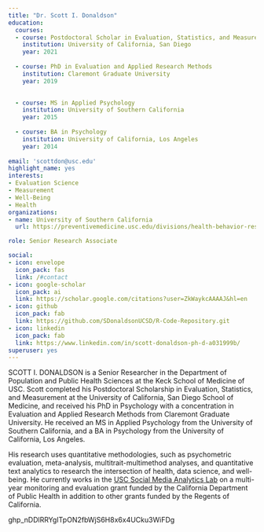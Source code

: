 ```yaml
---
title: "Dr. Scott I. Donaldson"
education:
  courses:
  - course: Postdoctoral Scholar in Evaluation, Statistics, and Measurement
    institution: University of California, San Diego
    year: 2021
    
  - course: PhD in Evaluation and Applied Research Methods
    institution: Claremont Graduate University
    year: 2019

    
  - course: MS in Applied Psychology
    institution: University of Southern California
    year: 2015
    
  - course: BA in Psychology
    institution: University of California, Los Angeles
    year: 2014
    
email: 'scottdon@usc.edu'
highlight_name: yes
interests:
- Evaluation Science
- Measurement
- Well-Being
- Health
organizations:
- name: University of Southern California
  url: https://preventivemedicine.usc.edu/divisions/health-behavior-research/

role: Senior Research Associate

social:
- icon: envelope
  icon_pack: fas
  link: /#contact
- icon: google-scholar
  icon_pack: ai
  link: https://scholar.google.com/citations?user=ZkWaykcAAAAJ&hl=en
- icon: github
  icon_pack: fab
  link: https://github.com/SDonaldsonUCSD/R-Code-Repository.git
- icon: linkedin
  icon_pack: fab
  link: https://www.linkedin.com/in/scott-donaldson-ph-d-a031999b/
superuser: yes
---
```


SCOTT I. DONALDSON is a Senior Researcher in the Department of Population and Public Health Sciences at the Keck School of Medicine of USC. Scott completed his Postdoctoral Scholarship in Evaluation, Statistics, and Measurement at the University of California, San Diego School of Medicine, and received his PhD in Psychology with a concentration in Evaluation and Applied Research Methods from Claremont Graduate University. He received an MS in Applied Psychology from the University of Southern California, and a BA in Psychology from the University of California, Los Angeles.

His research uses quantitative methodologies, such as psychometric evaluation, meta-analysis, multitrait-multimethod analyses, and quantitative text analytics to research the intersection of health, data science, and well-being. He currently works in the [USC Social Media Analytics Lab](https://somalab.usc.edu/) on a multi-year monitoring and evaluation grant funded by the California Department of Public Health in addition to other grants funded by the Regents of California.

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
